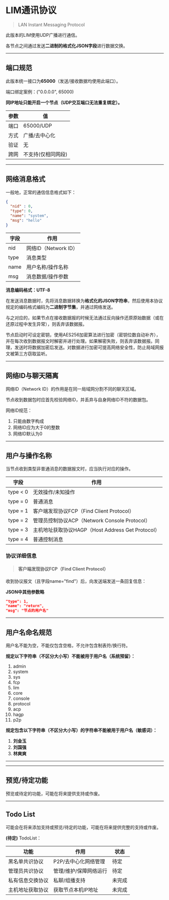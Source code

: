 # LIM通讯协议

> LAN Instant Messaging Protocol

此版本的LIM使用UDP广播进行通信。

各节点之间通过发送**二进制的格式化JSON字段**进行数据交换。

---

## 端口规范

此版本统一接口为**65000**（发送/接收数据均使用此端口）。

端口绑定案例：("0.0.0.0", 65000)

**同IP地址只能开启一个节点（UDP交互端口无法重复绑定）。**

| 参数 | 值 |
| --- | --- |
| 端口 | 65000/UDP |
| 方式 | 广播/去中心化 |
| 验证 | 无 |
| 跨网 | 不支持(仅相同网段) |

--- 

## 网络消息格式

一般地，正常的通信信息格式如下：

```json
{
  "nid" : 0,
  "type": 0,
  "name": "system",
  "msg": "hello"
}
```

| 字段 | 作用 |
| --- | --- |
| nid | 网络ID（Network ID） |
| type | 消息类型 |
| name | 用户名称/操作名称 |
| msg | 消息数据/操作参数 |

**消息编码格式：UTF-8**


在发送消息数据时，先将消息数据转换为**格式化的JSON字符串**，然后使用本协议规定的编码格式编码为**二进制字节集**，并通过网络发送。

与之对应的，如果节点在接收数据报的时候无法通过反向操作还原原始数据（或在还原过程中发生异常），则丢弃该数据报。


节点启动时可设定密钥，使用AES256加密算法进行加密（密钥位数自动补齐），并在每次收到数据报文时解密并进行处理。如果解密失败，则丢弃该数据报。同理，发送时将数据加密后发送。对数据进行加密可提高网络安全性，防止局域网报文被第三方窃取监听。


---

## 网络ID与聊天隔离

网络ID（Network ID）的作用是在同一局域网分割不同的聊天区域。

节点收到数据包时应首先校验网络ID，并丢弃与自身网络ID不符的数据包。

网络ID规范：

1. 只能由数字构成
2. 网络ID应为大于0的整数
3. 网络ID默认为0


---

## 用户与操作名称

当节点收到类型非普通消息的数据报文时，应当执行对应的操作。

| 字段 | 作用 |
| --- | --- |
| type < 0 | 无效操作/未知操作 |
| type = 0 | 普通消息 |
| type = 1 | 客户端发现协议FCP（Find Client Protocol） |
| type = 2 | 管理员控制协议ACP（Network Console Protocol） |
| type = 3 | 主机地址获取协议HAGP（Host Address Get Protocol） |
| type = 4 | 普通控制消息 |


### 协议详细信息

> #### 客户端发现协议FCP（Find Client Protocol）

收到协议报文（且字段name="find"）后，向发送端发送一条回复信息：

**JSON中其他参数略**
```json
"type": 1,
"name": "return",
"msg": "节点的用户名"
```
---

## 用户名命名规范

用户名不能为空，不能仅包含空格，不允许包含制表符/换行符。

**规定以下字符串（不区分大小写）不能被用于用户名（系统预留）：**
1. admin
2. system
3. sys
4. fcp
5. lim
6. core
7. console
8. protocol
9. acp
10. hagp
11. p2p


**规定包含以下字符串（不区分大小写）的字符串不能被用于用户名（敏感词）：**
1. **刘金玉**
2. **刘国强**
3. **林爽爽**


---

---

## 预览/待定功能

预览或待定的功能，可能在将来提供支持或作废。


---

## Todo List

可能会在将来添加支持或预览/待定的功能，可能在将来提供完整的支持或作废。

**(待定)** TodoList：

| 功能 | 作用 | 状态 |
| --- | --- | --- |
| 黑名单共识协议 | P2P/去中心化网络管理 | 待定 |
| 管理员共识协议 | 管理/维护/保障网络运行 | 待定 |
| 私有信息交换协议 | 私聊/组播支持 | 未完成 |
| 主机地址获取协议 | 获取节点本机IP地址 | 未完成 |








